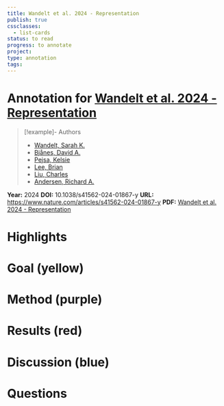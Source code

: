 ```yaml
---
title: Wandelt et al. 2024 - Representation
publish: true
cssclasses:
  - list-cards
status: to read
progress: to annotate
project:
type: annotation
tags:
---
```

# Annotation for [Wandelt et al. 2024 - Representation](Papers/References/Wandelt%20et%20al.%202024%20-%20Representation)

> [!example]- Authors
> - [Wandelt, Sarah K.](Papers/People/Wandelt%20Sarah%20K.)
> - [Bjånes, David A.](Papers/People/Bjånes%20David%20A.)
> - [Pejsa, Kelsie](Papers/People/Pejsa%20Kelsie)
> - [Lee, Brian](Papers/People/Lee%20Brian)
> - [Liu, Charles](Papers/People/Liu%20Charles)
> - [Andersen, Richard A.](Papers/People/Andersen%20Richard%20A.)

**Year:** 2024
**DOI:** 10.1038/s41562-024-01867-y
**URL:** https://www.nature.com/articles/s41562-024-01867-y
**PDF:** [Wandelt et al. 2024 - Representation](Papers/PDFs/Wandelt%20et%20al.%202024%20-%20Representation%20of%20internal%20speech%20by%20single%20neurons%20in%20human%20supramarginal%20gyrus.pdf)

# Highlights


# Goal (yellow)


# Method (purple)


# Results (red)


# Discussion (blue)


# Questions


